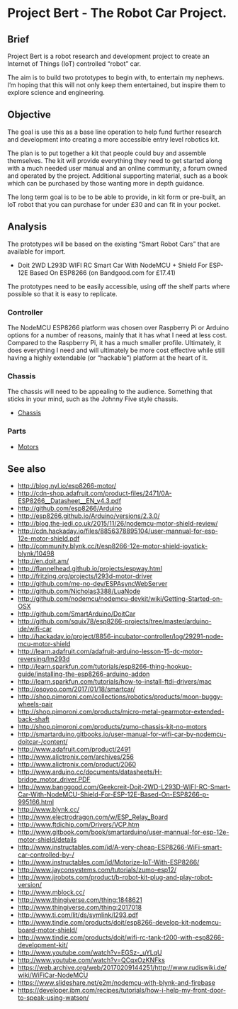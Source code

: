 # Project Bert - The Robot Car Project.

## Brief

Project Bert is a robot research and development project to create an Internet of Things (IoT) controlled “robot” car.

The aim is to build two prototypes to begin with, to entertain my nephews. I’m hoping that this will not only keep them entertained, but inspire them to explore science and engineering.

## Objective

The goal is use this as a base line operation to help fund further research and development into creating a more accessible entry level robotics kit.

The plan is to put together a kit that people could buy and assemble themselves. The kit will provide everything they need to get started along with a much needed user manual and an online community, a forum owned and operated by the project. Additional supporting material, such as a book which can be purchased by those wanting more in depth guidance.

The long term goal is to be to be able to provide, in kit form or pre-built, an IoT robot that you can purchase for under £30 and can fit in your pocket.

## Analysis

The prototypes will be based on the existing “Smart Robot Cars” that are available for import.

* Doit 2WD L293D WIFI RC Smart Car With NodeMCU + Shield For ESP-12E Based On ESP8266 (on Bandgood.com for £17.41)

The prototypes need to be easily accessible, using off the shelf parts where possible so that it is easy to replicate.

### Controller

The NodeMCU ESP8266 platform was chosen over Raspberry Pi or Arduino options for a number of reasons, mainly that it has what I need at less cost. Compared to the Raspberry Pi, it has a much smaller profile. Ultimately, it does everything I need and will ultimately be more cost effective while still having a highly extendable (or “hackable”) platform at the heart of it.

### Chassis

The chassis will need to be appealing to the audience. Something that sticks in your mind, such as the Johnny Five style chassis.

- [Chassis](http://www.instructables.com/id/Robot-Caterpillar-Treads-Johnny-Five-Style-3D-P/)

### Parts

- [Motors](http://shop.pimoroni.com/products/micro-metal-gearmotor-extended-back-shaft)

## See also

- http://blog.nyl.io/esp8266-motor/
- http://cdn-shop.adafruit.com/product-files/2471/0A-ESP8266__Datasheet__EN_v4.3.pdf
- http://github.com/esp8266/Arduino
- http://esp8266.github.io/Arduino/versions/2.3.0/
- http://blog.the-jedi.co.uk/2015/11/26/nodemcu-motor-shield-review/
- http://cdn.hackaday.io/files/8856378895104/user-mannual-for-esp-12e-motor-shield.pdf
- http://community.blynk.cc/t/esp8266-12e-motor-shield-joystick-blynk/10498
- http://en.doit.am/
- http://flannelhead.github.io/projects/espway.html
- http://fritzing.org/projects/l293d-motor-driver
- http://github.com/me-no-dev/ESPAsyncWebServer
- http://github.com/Nicholas3388/LuaNode
- http://github.com/nodemcu/nodemcu-devkit/wiki/Getting-Started-on-OSX
- http://github.com/SmartArduino/DoitCar
- http://github.com/squix78/esp8266-projects/tree/master/arduino-ide/wifi-car
- http://hackaday.io/project/8856-incubator-controller/log/29291-node-mcu-motor-shield
- http://learn.adafruit.com/adafruit-arduino-lesson-15-dc-motor-reversing/lm293d
- http://learn.sparkfun.com/tutorials/esp8266-thing-hookup-guide/installing-the-esp8266-arduino-addon
- http://learn.sparkfun.com/tutorials/how-to-install-ftdi-drivers/mac
- http://osoyoo.com/2017/01/18/smartcar/
- http://shop.pimoroni.com/collections/robotics/products/moon-buggy-wheels-pair
- http://shop.pimoroni.com/products/micro-metal-gearmotor-extended-back-shaft
- http://shop.pimoroni.com/products/zumo-chassis-kit-no-motors
- http://smartarduino.gitbooks.io/user-manual-for-wifi-car-by-nodemcu-doitcar-/content/
- http://www.adafruit.com/product/2491
- http://www.alictronix.com/archives/256
- http://www.alictronix.com/product/2060
- http://www.arduino.cc/documents/datasheets/H-bridge_motor_driver.PDF
- http://www.banggood.com/Geekcreit-Doit-2WD-L293D-WIFI-RC-Smart-Car-With-NodeMCU-Shield-For-ESP-12E-Based-On-ESP8266-p-995166.html
- http://www.blynk.cc/
- http://www.electrodragon.com/w/ESP_Relay_Board
- http://www.ftdichip.com/Drivers/VCP.htm
- http://www.gitbook.com/book/smartarduino/user-mannual-for-esp-12e-motor-shield/details
- http://www.instructables.com/id/A-very-cheap-ESP8266-WiFi-smart-car-controlled-by-/
- http://www.instructables.com/id/Motorize-IoT-With-ESP8266/
- http://www.jayconsystems.com/tutorials/zumo-esp12/
- http://www.jjrobots.com/product/b-robot-kit-plug-and-play-robot-version/
- http://www.mblock.cc/
- http://www.thingiverse.com/thing:1848621
- http://www.thingiverse.com/thing:2017018
- http://www.ti.com/lit/ds/symlink/l293.pdf
- http://www.tindie.com/products/doit/esp8266-develop-kit-nodemcu-board-motor-shield/
- http://www.tindie.com/products/doit/wifi-rc-tank-t200-with-esp8266-development-kit/
- http://www.youtube.com/watch?v=EGSz-_uYLqU
- http://www.youtube.com/watch?v=QCqxOzKNFks
- https://web.archive.org/web/20170209144251/http://www.rudiswiki.de/wiki/WiFiCar-NodeMCU
- https://www.slideshare.net/e2m/nodemcu-with-blynk-and-firebase
- https://developer.ibm.com/recipes/tutorials/how-i-help-my-front-door-to-speak-using-watson/
